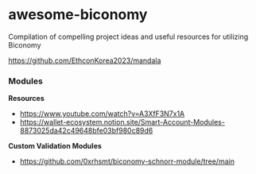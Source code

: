 # awesome-biconomy
Compilation of compelling project ideas and useful resources for utilizing Biconomy

https://github.com/EthconKorea2023/mandala

### Modules
**Resources**
- https://www.youtube.com/watch?v=A3XfF3N7x1A
- https://wallet-ecosystem.notion.site/Smart-Account-Modules-8873025da42c49648bfe03bf980c89d6

**Custom Validation Modules**
- https://github.com/0xrhsmt/biconomy-schnorr-module/tree/main
